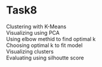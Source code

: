 # Task8
Clustering with K-Means<br>
Visualizing using PCA<br>
Using elbow methid to find optimal k <br>
Choosing optimal k to fit model<br>
Visualizing clusters<br>
Evaluating using silhoutte score<br>
